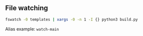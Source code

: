 ## File watching

```sh
fswatch -0 templates | xargs -0 -n 1 -I {} python3 build.py
```

Alias example: `watch-main`
